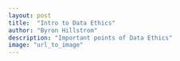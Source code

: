 ```yaml
---
layout: post
title:  "Intro to Data Ethics"
author: "Byron Hillstrom"
description: "Important points of Data Ethics"
image: "url_to_image"
--- 
```

